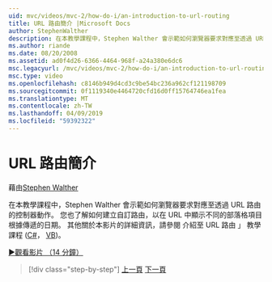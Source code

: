 ```yaml
---
uid: mvc/videos/mvc-2/how-do-i/an-introduction-to-url-routing
title: URL 路由簡介 |Microsoft Docs
author: StephenWalther
description: 在本教學課程中，Stephen Walther 會示範如何瀏覽器要求對應至透過 URL 路由的控制器動作。 您也了解如何建立 cust...
ms.author: riande
ms.date: 08/20/2008
ms.assetid: ad0f4d26-6366-4464-968f-a24a380e6dc6
msc.legacyurl: /mvc/videos/mvc-2/how-do-i/an-introduction-to-url-routing
msc.type: video
ms.openlocfilehash: c8146b949d4cd3c9be54bc236a962cf121198709
ms.sourcegitcommit: 0f1119340e4464720cfd16d0ff15764746ea1fea
ms.translationtype: MT
ms.contentlocale: zh-TW
ms.lasthandoff: 04/09/2019
ms.locfileid: "59392322"
---
```

# <a name="an-introduction-to-url-routing"></a>URL 路由簡介

藉由[Stephen Walther](https://github.com/StephenWalther)

在本教學課程中，Stephen Walther 會示範如何瀏覽器要求對應至透過 URL 路由的控制器動作。 您也了解如何建立自訂路由，以在 URL 中顯示不同的部落格項目根據傳遞的日期。 其他關於本影片的詳細資訊，請參閱 介紹至 URL 路由 」 教學課程 ([C#](../../../overview/older-versions-1/controllers-and-routing/asp-net-mvc-routing-overview-cs.md)， [VB](../../../overview/older-versions-1/controllers-and-routing/asp-net-mvc-routing-overview-vb.md))。

[&#9654;觀看影片 （14 分鐘）](https://channel9.msdn.com/Blogs/ASP-NET-Site-Videos/an-introduction-to-url-routing)

> [!div class="step-by-step"]
> [上一頁](understanding-views-view-data-and-html-helpers.md)
> [下一頁](preventing-javascript-injection-attacks.md)
